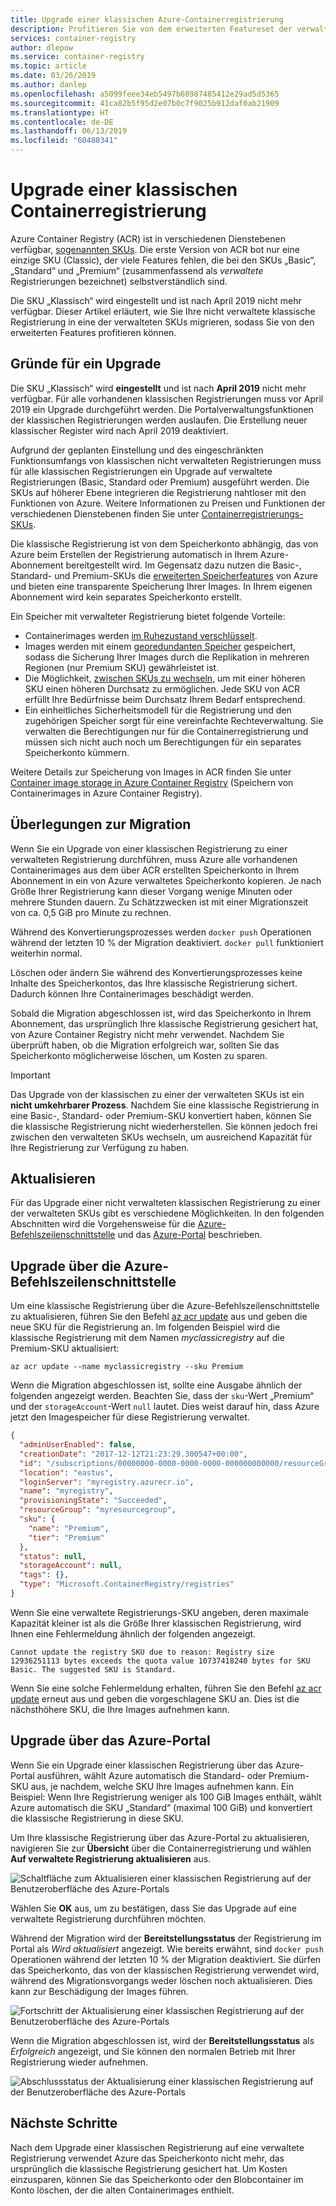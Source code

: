 ```yaml
---
title: Upgrade einer klassischen Azure-Containerregistrierung
description: Profitieren Sie von dem erweiterten Featureset der verwalteten Containerregistrierungen in Basic-, Standard- und Premium-SKUs, indem Sie Ihre nicht verwaltete klassische Containerregistrierung aktualisieren.
services: container-registry
author: dlepow
ms.service: container-registry
ms.topic: article
ms.date: 03/26/2019
ms.author: danlep
ms.openlocfilehash: a5099feee34eb5497b68987485412e29ad5d5365
ms.sourcegitcommit: 41ca82b5f95d2e07b0c7f9025b912daf0ab21909
ms.translationtype: HT
ms.contentlocale: de-DE
ms.lasthandoff: 06/13/2019
ms.locfileid: "60480341"
---
```

# <a name="upgrade-a-classic-container-registry"></a>Upgrade einer klassischen Containerregistrierung

Azure Container Registry (ACR) ist in verschiedenen Dienstebenen verfügbar, [sogenannten SKUs](container-registry-skus.md). Die erste Version von ACR bot nur eine einzige SKU (Classic), der viele Features fehlen, die bei den SKUs „Basic“, „Standard“ und „Premium“ (zusammenfassend als *verwaltete* Registrierungen bezeichnet) selbstverständlich sind.

Die SKU „Klassisch“ wird eingestellt und ist nach April 2019 nicht mehr verfügbar. Dieser Artikel erläutert, wie Sie Ihre nicht verwaltete klassische Registrierung in eine der verwalteten SKUs migrieren, sodass Sie von den erweiterten Features profitieren können.

## <a name="why-upgrade"></a>Gründe für ein Upgrade

Die SKU „Klassisch“ wird **eingestellt** und ist nach **April 2019** nicht mehr verfügbar. Für alle vorhandenen klassischen Registrierungen muss vor April 2019 ein Upgrade durchgeführt werden. Die Portalverwaltungsfunktionen der klassischen Registrierungen werden auslaufen. Die Erstellung neuer klassischer Register wird nach April 2019 deaktiviert.

Aufgrund der geplanten Einstellung und des eingeschränkten Funktionsumfangs von klassischen nicht verwalteten Registrierungen muss für alle klassischen Registrierungen ein Upgrade auf verwaltete Registrierungen (Basic, Standard oder Premium) ausgeführt werden. Die SKUs auf höherer Ebene integrieren die Registrierung nahtloser mit den Funktionen von Azure. Weitere Informationen zu Preisen und Funktionen der verschiedenen Dienstebenen finden Sie unter [Containerregistrierungs-SKUs](container-registry-skus.md).

Die klassische Registrierung ist von dem Speicherkonto abhängig, das von Azure beim Erstellen der Registrierung automatisch in Ihrem Azure-Abonnement bereitgestellt wird. Im Gegensatz dazu nutzen die Basic-, Standard- und Premium-SKUs die [erweiterten Speicherfeatures](container-registry-storage.md) von Azure und bieten eine transparente Speicherung Ihrer Images. In Ihrem eigenen Abonnement wird kein separates Speicherkonto erstellt.

Ein Speicher mit verwalteter Registrierung bietet folgende Vorteile:

* Containerimages werden [im Ruhezustand verschlüsselt](container-registry-storage.md#encryption-at-rest).
* Images werden mit einem [georedundanten Speicher](container-registry-storage.md#geo-redundant-storage) gespeichert, sodass die Sicherung Ihrer Images durch die Replikation in mehreren Regionen (nur Premium SKU) gewährleistet ist.
* Die Möglichkeit, [zwischen SKUs zu wechseln](container-registry-skus.md#changing-skus), um mit einer höheren SKU einen höheren Durchsatz zu ermöglichen. Jede SKU von ACR erfüllt Ihre Bedürfnisse beim Durchsatz Ihrem Bedarf entsprechend.
* Ein einheitliches Sicherheitsmodell für die Registrierung und den zugehörigen Speicher sorgt für eine vereinfachte Rechteverwaltung. Sie verwalten die Berechtigungen nur für die Containerregistrierung und müssen sich nicht auch noch um Berechtigungen für ein separates Speicherkonto kümmern.

Weitere Details zur Speicherung von Images in ACR finden Sie unter [Container image storage in Azure Container Registry](container-registry-storage.md) (Speichern von Containerimages in Azure Container Registry).

## <a name="migration-considerations"></a>Überlegungen zur Migration

Wenn Sie ein Upgrade von einer klassischen Registrierung zu einer verwalteten Registrierung durchführen, muss Azure alle vorhandenen Containerimages aus dem über ACR erstellten Speicherkonto in Ihrem Abonnement in ein von Azure verwaltetes Speicherkonto kopieren. Je nach Größe Ihrer Registrierung kann dieser Vorgang wenige Minuten oder mehrere Stunden dauern. Zu Schätzzwecken ist mit einer Migrationszeit von ca. 0,5 GiB pro Minute zu rechnen.

Während des Konvertierungsprozesses werden `docker push` Operationen während der letzten 10 % der Migration deaktiviert. `docker pull` funktioniert weiterhin normal.

Löschen oder ändern Sie während des Konvertierungsprozesses keine Inhalte des Speicherkontos, das Ihre klassische Registrierung sichert. Dadurch können Ihre Containerimages beschädigt werden.

Sobald die Migration abgeschlossen ist, wird das Speicherkonto in Ihrem Abonnement, das ursprünglich Ihre klassische Registrierung gesichert hat, von Azure Container Registry nicht mehr verwendet. Nachdem Sie überprüft haben, ob die Migration erfolgreich war, sollten Sie das Speicherkonto möglicherweise löschen, um Kosten zu sparen.

>[!IMPORTANT]
> Das Upgrade von der klassischen zu einer der verwalteten SKUs ist ein **nicht umkehrbarer Prozess**. Nachdem Sie eine klassische Registrierung in eine Basic-, Standard- oder Premium-SKU konvertiert haben, können Sie die klassische Registrierung nicht wiederherstellen. Sie können jedoch frei zwischen den verwalteten SKUs wechseln, um ausreichend Kapazität für Ihre Registrierung zur Verfügung zu haben.

## <a name="how-to-upgrade"></a>Aktualisieren

Für das Upgrade einer nicht verwalteten klassischen Registrierung zu einer der verwalteten SKUs gibt es verschiedene Möglichkeiten. In den folgenden Abschnitten wird die Vorgehensweise für die [Azure-Befehlszeilenschnittstelle][azure-cli] und das [Azure-Portal][azure-portal] beschrieben.

## <a name="upgrade-in-azure-cli"></a>Upgrade über die Azure-Befehlszeilenschnittstelle

Um eine klassische Registrierung über die Azure-Befehlszeilenschnittstelle zu aktualisieren, führen Sie den Befehl [az acr update][az-acr-update] aus und geben die neue SKU für die Registrierung an. Im folgenden Beispiel wird die klassische Registrierung mit dem Namen *myclassicregistry* auf die Premium-SKU aktualisiert:

```azurecli-interactive
az acr update --name myclassicregistry --sku Premium
```

Wenn die Migration abgeschlossen ist, sollte eine Ausgabe ähnlich der folgenden angezeigt werden. Beachten Sie, dass der `sku`-Wert „Premium“ und der `storageAccount`-Wert `null` lautet. Dies weist darauf hin, dass Azure jetzt den Imagespeicher für diese Registrierung verwaltet.

```JSON
{
  "adminUserEnabled": false,
  "creationDate": "2017-12-12T21:23:29.300547+00:00",
  "id": "/subscriptions/00000000-0000-0000-0000-000000000000/resourceGroups/myresourcegroup/providers/Microsoft.ContainerRegistry/registries/myregistry",
  "location": "eastus",
  "loginServer": "myregistry.azurecr.io",
  "name": "myregistry",
  "provisioningState": "Succeeded",
  "resourceGroup": "myresourcegroup",
  "sku": {
    "name": "Premium",
    "tier": "Premium"
  },
  "status": null,
  "storageAccount": null,
  "tags": {},
  "type": "Microsoft.ContainerRegistry/registries"
}
```

Wenn Sie eine verwaltete Registrierungs-SKU angeben, deren maximale Kapazität kleiner ist als die Größe Ihrer klassischen Registrierung, wird Ihnen eine Fehlermeldung ähnlich der folgenden angezeigt.

`Cannot update the registry SKU due to reason: Registry size 12936251113 bytes exceeds the quota value 10737418240 bytes for SKU Basic. The suggested SKU is Standard.`

Wenn Sie eine solche Fehlermeldung erhalten, führen Sie den Befehl [az acr update][az-acr-update] erneut aus und geben die vorgeschlagene SKU an. Dies ist die nächsthöhere SKU, die Ihre Images aufnehmen kann.

## <a name="upgrade-in-azure-portal"></a>Upgrade über das Azure-Portal

Wenn Sie ein Upgrade einer klassischen Registrierung über das Azure-Portal ausführen, wählt Azure automatisch die Standard- oder Premium-SKU aus, je nachdem, welche SKU Ihre Images aufnehmen kann. Ein Beispiel: Wenn Ihre Registrierung weniger als 100 GiB Images enthält, wählt Azure automatisch die SKU „Standard“ (maximal 100 GiB) und konvertiert die klassische Registrierung in diese SKU.

Um Ihre klassische Registrierung über das Azure-Portal zu aktualisieren, navigieren Sie zur **Übersicht** über die Containerregistrierung und wählen **Auf verwaltete Registrierung aktualisieren** aus.

![Schaltfläche zum Aktualisieren einer klassischen Registrierung auf der Benutzeroberfläche des Azure-Portals][update-classic-01-upgrade]

Wählen Sie **OK** aus, um zu bestätigen, dass Sie das Upgrade auf eine verwaltete Registrierung durchführen möchten.

Während der Migration wird der **Bereitstellungsstatus** der Registrierung im Portal als *Wird aktualisiert* angezeigt. Wie bereits erwähnt, sind `docker push` Operationen während der letzten 10 % der Migration deaktiviert. Sie dürfen das Speicherkonto, das von der klassischen Registrierung verwendet wird, während des Migrationsvorgangs weder löschen noch aktualisieren. Dies kann zur Beschädigung der Images führen.

![Fortschritt der Aktualisierung einer klassischen Registrierung auf der Benutzeroberfläche des Azure-Portals][update-classic-03-updating]

Wenn die Migration abgeschlossen ist, wird der **Bereitstellungsstatus** als *Erfolgreich* angezeigt, und Sie können den normalen Betrieb mit Ihrer Registrierung wieder aufnehmen.

![Abschlussstatus der Aktualisierung einer klassischen Registrierung auf der Benutzeroberfläche des Azure-Portals][update-classic-04-updated]

## <a name="next-steps"></a>Nächste Schritte

Nach dem Upgrade einer klassischen Registrierung auf eine verwaltete Registrierung verwendet Azure das Speicherkonto nicht mehr, das ursprünglich die klassische Registrierung gesichert hat. Um Kosten einzusparen, können Sie das Speicherkonto oder den Blobcontainer im Konto löschen, der die alten Containerimages enthielt.

<!-- IMAGES -->
[update-classic-01-upgrade]: ./media/container-registry-upgrade/update-classic-01-upgrade.png
[update-classic-02-confirm]: ./media/container-registry-upgrade/update-classic-02-confirm.png
[update-classic-03-updating]: ./media/container-registry-upgrade/update-classic-03-updating.png
[update-classic-04-updated]: ./media/container-registry-upgrade/update-classic-04-updated.png

<!-- LINKS - internal -->
[az-acr-update]: /cli/azure/acr#az-acr-update
[azure-cli]: /cli/azure/install-azure-cli
[azure-portal]: https://portal.azure.com